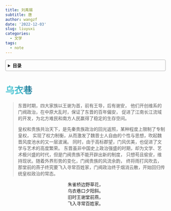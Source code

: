```yaml
---
title: 刘禹锡
subtitle: 唐
author: wangzf
date: '2022-12-03'
slug: liuyuxi
categories:
  - 文学
tags:
  - note
---
```


<style>
h1 {
    background-color: #2B90B6;
    background-image: linear-gradient(45deg, #4EC5D4 10%, #146b8c 20%);
    background-size: 100%;
    -webkit-background-clip: text;
    -moz-background-clip: text;
    -webkit-text-fill-color: transparent;
    -moz-text-fill-color: transparent;
}
h2 {
    background-color: #2B90B6;
    background-image: linear-gradient(45deg, #4EC5D4 10%, #146b8c 20%);
    background-size: 100%;
    -webkit-background-clip: text;
    -moz-background-clip: text;
    -webkit-text-fill-color: transparent;
    -moz-text-fill-color: transparent;
}
h3 {
    background-color: #2B90B6;
    background-image: linear-gradient(45deg, #4EC5D4 10%, #146b8c 20%);
    background-size: 100%;
    -webkit-background-clip: text;
    -moz-background-clip: text;
    -webkit-text-fill-color: transparent;
    -moz-text-fill-color: transparent;
}
details {
    border: 1px solid #aaa;
    border-radius: 4px;
    padding: .5em .5em 0;
}
summary {
    font-weight: bold;
    margin: -.5em -.5em 0;
    padding: .5em;
}
details[open] {
    padding: .5em;
}
details[open] summary {
    border-bottom: 1px solid #aaa;
    margin-bottom: .5em;
}
img {
    pointer-events: none;
}
</style>

<details><summary>目录</summary><p>

- [乌衣巷](#乌衣巷)
</p></details><p></p>

# 乌衣巷

> 东晋时期，四大家族以王谢为首，前有王导，后有谢安，
> 他们开创维系的门阀政治，在中原大乱时，保证了东晋的百年偏安，
> 促进了江南长江流域的开发，为北方难民和南方人民赢得了稳定的生存空间。
> 
> 皇权和贵族共治天下，是先秦贵族政治的回光返照，某种程度上限制了专制皇权，
> 实现了权力制衡，从而激发了魏晋士人自由的个性与思想，吹起魏晋风度池水的又一层波澜。
> 同时，由于高标郡望，门风优美，也促进了文学与艺术的高度繁荣。
> 东晋虽非中国史上政治强盛的时期，却为文学、艺术极兴盛的时代，但是门阀贵族不能开辟出新的制度，
> 只想苟且偷安，维持现状。随着外界形势的变化，门阀贵族的风流余韵，
> 终将雨打风吹去，那堂前的燕子终究要飞入寻常百姓家，门阀政治终于烟消云散，开始回归传统皇权政治的常态。

<center>朱雀桥边野草花，</center>
<center>乌衣巷口夕阳斜。</center>
<center>旧时王谢堂前燕，</center>
<center>飞入寻常百姓家。</center>

